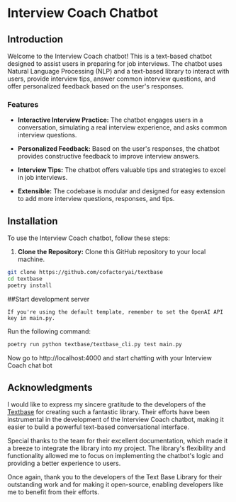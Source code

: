 # Interview Coach Chatbot

## Introduction

Welcome to the Interview Coach chatbot! This is a text-based chatbot designed to assist users in preparing for job interviews. The chatbot uses Natural Language Processing (NLP) and a text-based library to interact with users, provide interview tips, answer common interview questions, and offer personalized feedback based on the user's responses.

### Features

- **Interactive Interview Practice:** The chatbot engages users in a conversation, simulating a real interview experience, and asks common interview questions.

- **Personalized Feedback:** Based on the user's responses, the chatbot provides constructive feedback to improve interview answers.

- **Interview Tips:** The chatbot offers valuable tips and strategies to excel in job interviews.

- **Extensible:** The codebase is modular and designed for easy extension to add more interview questions, responses, and tips.

## Installation

To use the Interview Coach chatbot, follow these steps:

1. **Clone the Repository:** Clone this GitHub repository to your local machine.

```bash
git clone https://github.com/cofactoryai/textbase
cd textbase
poetry install
```

##Start development server

```
If you're using the default template, remember to set the OpenAI API key in main.py.
```
Run the following command:

```bash
poetry run python textbase/textbase_cli.py test main.py
```
Now go to http://localhost:4000 and start chatting with your Interview Coach chat bot 

## Acknowledgments

I would like to express my sincere gratitude to the developers of the [Textbase](https://github.com/cofactoryai/textbase.git) for creating such a fantastic library. Their efforts have been instrumental in the development of the Interview Coach chatbot, making it easier to build a powerful text-based conversational interface.

Special thanks to the team for their excellent documentation, which made it a breeze to integrate the library into my project. The library's flexibility and functionality allowed me to focus on implementing the chatbot's logic and providing a better experience to users.

Once again, thank you to the developers of the Text Base Library for their outstanding work and for making it open-source, enabling developers like me to benefit from their efforts.




